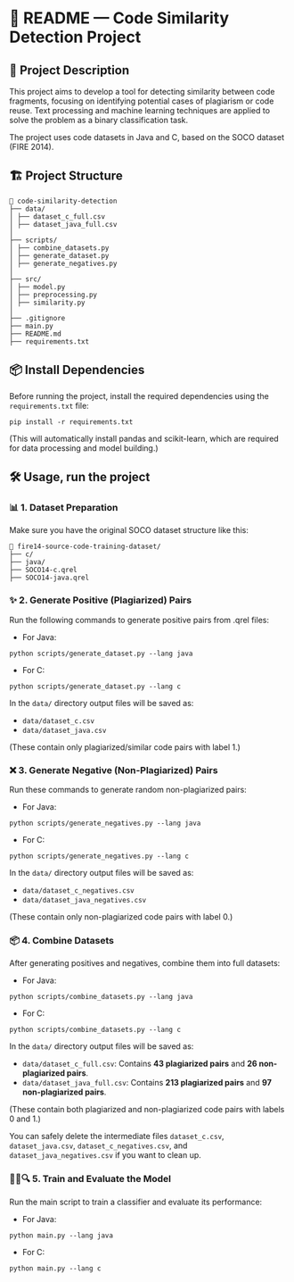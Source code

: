 # 📘 README — Code Similarity Detection Project

## 📄 Project Description

This project aims to develop a tool for detecting similarity between code fragments, focusing on identifying potential cases of plagiarism or code reuse.
Text processing and machine learning techniques are applied to solve the problem as a binary classification task.

The project uses code datasets in Java and C, based on the SOCO dataset (FIRE 2014).

## 🏗️ Project Structure

```
📂 code-similarity-detection
├── data/
│ ├── dataset_c_full.csv
│ ├── dataset_java_full.csv
│
├── scripts/
│ ├── combine_datasets.py
│ ├── generate_dataset.py
│ ├── generate_negatives.py
│
├── src/
│ ├── model.py
│ ├── preprocessing.py
│ ├── similarity.py
│
├── .gitignore
├── main.py
├── README.md
├── requirements.txt

```

## 📦 Install Dependencies

Before running the project, install the required dependencies using the `requirements.txt` file:

```
pip install -r requirements.txt
```

(This will automatically install pandas and scikit-learn, which are required for data processing and model building.)

## 🛠️ Usage, run the project

### 📊 1. Dataset Preparation

Make sure you have the original SOCO dataset structure like this:

```
📂 fire14-source-code-training-dataset/
├── c/
├── java/
├── SOCO14-c.qrel
├── SOCO14-java.qrel
```

### ✨ 2. Generate Positive (Plagiarized) Pairs

Run the following commands to generate positive pairs from .qrel files:

- For Java:

```
python scripts/generate_dataset.py --lang java
```

- For C:

```
python scripts/generate_dataset.py --lang c
```

In the `data/` directory output files will be saved as:

- `data/dataset_c.csv`
- `data/dataset_java.csv`

(These contain only plagiarized/similar code pairs with label 1.)

### ❌ 3. Generate Negative (Non-Plagiarized) Pairs

Run these commands to generate random non-plagiarized pairs:

- For Java:

```
python scripts/generate_negatives.py --lang java
```

- For C:

```
python scripts/generate_negatives.py --lang c
```

In the `data/` directory output files will be saved as:

- `data/dataset_c_negatives.csv`
- `data/dataset_java_negatives.csv`

(These contain only non-plagiarized code pairs with label 0.)

### 📦 4. Combine Datasets

After generating positives and negatives, combine them into full datasets:

- For Java:

```
python scripts/combine_datasets.py --lang java
```

- For C:

```
python scripts/combine_datasets.py --lang c
```

In the `data/` directory output files will be saved as:

- `data/dataset_c_full.csv`: Contains **43 plagiarized pairs** and **26 non-plagiarized pairs**.
- `data/dataset_java_full.csv`: Contains **213 plagiarized pairs** and **97 non-plagiarized pairs**.

(These contain both plagiarized and non-plagiarized code pairs with labels 0 and 1.)

You can safely delete the intermediate files `dataset_c.csv`, `dataset_java.csv`, `dataset_c_negatives.csv`, and `dataset_java_negatives.csv` if you want to clean up.

### 🏋🏽🔍 5. Train and Evaluate the Model

Run the main script to train a classifier and evaluate its performance:

- For Java:

```
python main.py --lang java
```

- For C:

```
python main.py --lang c
```
